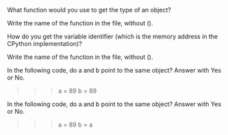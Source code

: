 What function would you use to get the type of an object?

Write the name of the function in the file, without ().

How do you get the variable identifier (which is the memory address in the CPython implementation)?

Write the name of the function in the file, without ().

In the following code, do a and b point to the same object? Answer with Yes or No.

>>> a = 89
>>> b = 89


In the following code, do a and b point to the same object? Answer with Yes or No.

>>> a = 89
>>> b = a
